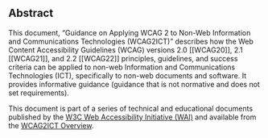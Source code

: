 Abstract
--------

This document, “Guidance on Applying WCAG 2 to Non-Web Information and Communications Technologies (WCAG2ICT)” describes how the Web Content Accessibility Guidelines (WCAG) versions 2.0 \[\[WCAG20\]\], 2.1 \[\[WCAG21\]\], and 2.2 \[\[WCAG22\]\] principles, guidelines, and success criteria can be applied to non-web Information and Communications Technologies (ICT), specifically to non-web documents and software. It provides informative guidance (guidance that is not normative and does not set requirements).

This document is part of a series of technical and educational documents published by the [W3C Web Accessibility Initiative (WAI)](http://www.w3.org/WAI/) and available from the [WCAG2ICT Overview](http://www.w3.org/WAI/standards-guidelines/wcag/non-web-ict/).
